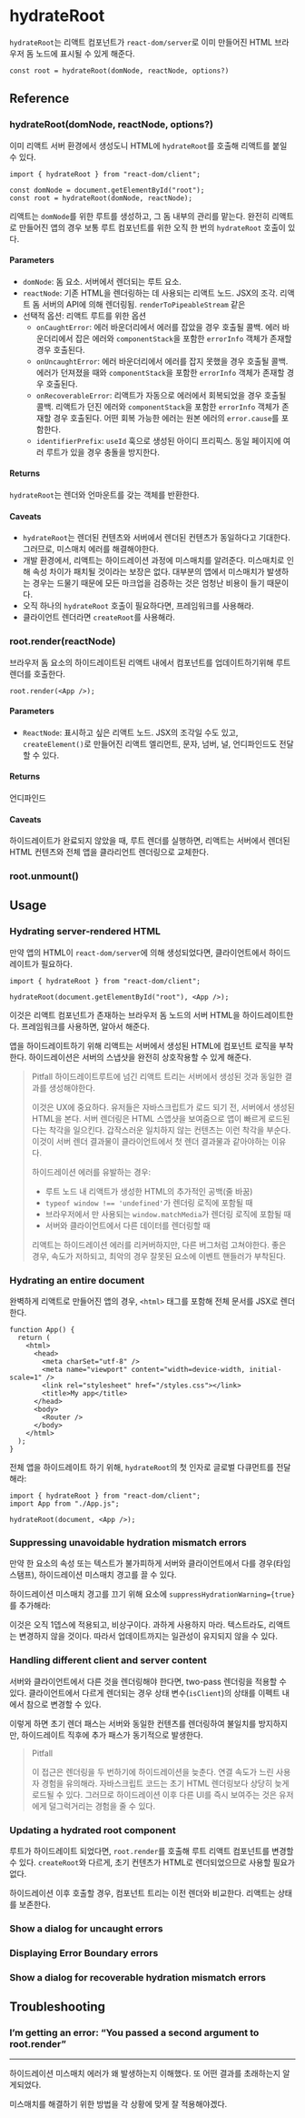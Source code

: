 # hydrateRoot

`hydrateRoot`는 리액트 컴포넌트가 `react-dom/server`로 이미 만들어진 HTML 브라우저 돔 노드에 표시될 수 있게 해준다.

```tsx
const root = hydrateRoot(domNode, reactNode, options?)
```

## Reference

### hydrateRoot(domNode, reactNode, options?)

이미 리액트 서버 환경에서 생성도니 HTML에 `hydrateRoot`를 호출해 리액트를 붙일 수 있다.

```tsx
import { hydrateRoot } from "react-dom/client";

const domNode = document.getElementById("root");
const root = hydrateRoot(domNode, reactNode);
```

리액트는 `domNode`를 위한 루트를 생성하고, 그 돔 내부의 관리를 맡는다.
완전히 리액트로 만들어진 앱의 경우 보통 루트 컴포넌트를 위한 오직 한 번의 `hydrateRoot` 호출이 있다.

#### Parameters

- `domNode`: 돔 요소. 서버에서 렌더되는 루트 요소.
- `reactNode`: 기존 HTML을 렌더링하는 데 사용되는 리액트 노드. JSX의 조각. 리액트 돔 서버의 API에 의해 렌더링됨. `renderToPipeableStream` 같은
- 선택적 옵션: 리액트 루트를 위한 옵션
  - `onCaughtError`: 에러 바운더리에서 에러를 잡았을 경우 호출될 콜백. 에러 바운더리에서 잡은 에러와 `componentStack`을 포함한 `errorInfo` 객체가 존재할 경우 호출된다.
  - `onUncaughtError`: 에러 바운더리에서 에러를 잡지 못했을 경우 호출될 콜백. 에러가 던져졌을 때와 `componentStack`을 포함한 `errorInfo` 객체가 존재할 경우 호출된다.
  - `onRecoverableError`: 리액트가 자동으로 에러에서 회복되었을 경우 호출될 콜백. 리액트가 던진 에러와 `componentStack`을 포함한 `errorInfo` 객체가 존재할 경우 호출된다. 어떤 회복 가능한 에러는 원본 에러의 `error.cause`를 포함한다.
  - `identifierPrefix`: `useId` 훅으로 생성된 아이디 프리픽스. 동일 페이지에 여러 루트가 있을 경우 충돌을 방지한다.

#### Returns

`hydrateRoot`는 렌더와 언마운트를 갖는 객체를 반환한다.

#### Caveats

- `hydrateRoot`는 렌더된 컨텐츠와 서버에서 렌더된 컨텐츠가 동일하다고 기대한다. 그러므로, 미스매치 에러를 해결해야한다.
- 개발 환경에서, 리액트는 하이드레이션 과정에 미스매치를 알려준다. 미스매치로 인해 속성 차이가 패치될 것이라는 보장은 없다. 대부분의 앱에서 미스매치가 발생하는 경우는 드물기 때문에 모든 마크업을 검증하는 것은 엄청난 비용이 들기 때문이다.
- 오직 하나의 `hydrateRoot` 호출이 필요하다면, 프레임워크를 사용해라.
- 클라이언트 렌더라면 `createRoot`를 사용해라.

### root.render(reactNode)

브라우저 돔 요소의 하이드레이트된 리액트 내에서 컴포넌트를 업데이트하기위해 루트 렌더를 호출한다.

```tsx
root.render(<App />);
```

#### Parameters

- `ReactNode`: 표시하고 싶은 리액트 노드. JSX의 조각일 수도 있고, `createElement()`로 만들어진 리액트 엘리먼트, 문자, 넘버, 널, 언디파인드도 전달할 수 있다.

#### Returns

언디파인드

#### Caveats

하이드레이트가 완료되지 않았을 때, 루트 렌더를 실행하면, 리액트는 서버에서 렌더된 HTML 컨텐츠와 전체 앱을 클라리언트 렌더링으로 교체한다.

### root.unmount()

## Usage

### Hydrating server-rendered HTML

만약 앱의 HTML이 `react-dom/server`에 의해 생성되었다면, 클라이언트에서 하이드레이트가 필요하다.

```tsx
import { hydrateRoot } from "react-dom/client";

hydrateRoot(document.getElementById("root"), <App />);
```

이것은 리액트 컴포넌트가 존재하는 브라우저 돔 노드의 서버 HTML을 하이드레이트한다.
프레임워크를 사용하면, 알아서 해준다.

앱을 하이드레이트하기 위해 리액트는 서버에서 생성된 HTML에 컴포넌트 로직을 부착한다.
하이드레이션은 서버의 스냅샷을 완전히 상호작용할 수 있게 해준다.

> Pitfall
> 하이드레이트루트에 넘긴 리액트 트리는 서버에서 생성된 것과 동일한 결과를 생성해야한다.
>
> 이것은 UX에 중요하다. 유저들은 자바스크립트가 로드 되기 전, 서버에서 생성된 HTML을 본다.
> 서버 렌더링은 HTML 스앱샷을 보여줌으로 앱이 빠르게 로드된다는 착각을 일으킨다. 갑작스러운 일치하지 않는 컨텐츠는 이런 착각을 부순다. 이것이 서버 렌더 결과물이 클라이언트에서 첫 렌더 결과물과 같아야하는 이유다.
>
> 하이드레이션 에러를 유발하는 경우:
>
> - 루트 노드 내 리액트가 생성한 HTML의 추가적인 공백(줄 바꿈)
> - `typeof window !== 'undefined'`가 렌더링 로직에 포함될 때
> - 브라우저에서 만 사용되는 `window.matchMedia`가 렌더링 로직에 포함될 때
> - 서버와 클라이언트에서 다른 데이터를 렌더링할 때
>
> 리액트는 하이드레이션 에러를 리커버하지만, 다른 버그처럼 고쳐야한다. 좋은 경우, 속도가 저하되고, 최악의 경우 잘못된 요소에 이벤트 핸들러가 부착된다.

### Hydrating an entire document

완벽하게 리액트로 만들어진 앱의 경우, `<html>` 태그를 포함해 전체 문서를 JSX로 렌더한다.

```tsx
function App() {
  return (
    <html>
      <head>
        <meta charSet="utf-8" />
        <meta name="viewport" content="width=device-width, initial-scale=1" />
        <link rel="stylesheet" href="/styles.css"></link>
        <title>My app</title>
      </head>
      <body>
        <Router />
      </body>
    </html>
  );
}
```

전체 앱을 하이드레이트 하기 위해, `hydrateRoot`의 첫 인자로 글로벌 다큐먼트를 전달해라:

```tsx
import { hydrateRoot } from "react-dom/client";
import App from "./App.js";

hydrateRoot(document, <App />);
```

### Suppressing unavoidable hydration mismatch errors

만약 한 요소의 속성 또는 텍스트가 불가피하게 서버와 클라이언트에서 다를 경우(타임스탬프), 하이드레이션 미스매치 경고를 끌 수 있다.

하이드레이션 미스매치 경고를 끄기 위해 요소에 `suppressHydrationWarning={true}`를 추가해라:

이것은 오직 1뎁스에 적용되고, 비상구이다. 과하게 사용하지 마라.
텍스트라도, 리액트는 변경하지 않을 것이다. 따라서 업데이트까지는 일관성이 유지되지 않을 수 있다.

### Handling different client and server content

서버와 클라이언트에서 다른 것을 렌더링해야 한다면, two-pass 렌더링을 적용할 수 있다.
클라이언트에서 다르게 렌더되는 경우 상태 변수(`isClient`)의 상태를 이펙트 내에서 참으로 변경할 수 있다.

이렇게 하면 초기 렌더 패스는 서버와 동일한 컨텐츠를 렌더링하여 불일치를 방지하지만, 하이드레이트 직후에 추가 패스가 동기적으로 발생한다.

> Pitfall
>
> 이 접근은 렌더링을 두 번하기에 하이드레이션을 늦춘다. 연결 속도가 느린 사용자 경험을 유의해라. 자바스크립트 코드는 초기 HTML 렌더링보다 상당히 늦게 로드될 수 있다. 그러므로 하이드레이션 이후 다른 UI를 즉시 보여주는 것은 유저에게 덜그럭거리는 경험을 줄 수 있다.

### Updating a hydrated root component

루트가 하이드레이트 되었다면, `root.render`를 호출해 루트 리액트 컴포넌트를 변경할 수 있다. `createRoot`와 다르게, 초기 컨텐츠가 HTML로 렌더되었으므로 사용할 필요가 없다.

하이드레이션 이후 호출할 경우, 컴포넌트 트리는 이전 렌더와 비교한다. 리액트는 상태를 보존한다.

### Show a dialog for uncaught errors

### Displaying Error Boundary errors

### Show a dialog for recoverable hydration mismatch errors

## Troubleshooting

### I’m getting an error: “You passed a second argument to root.render”

---

하이드레이션 미스매치 에러가 왜 발생하는지 이해했다.
또 어떤 결과를 초래하는지 알게되었다.

미스매치를 해결하기 위한 방법을 각 상황에 맞게 잘 적용해야겠다.

